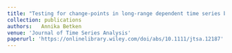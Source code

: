 ```yaml
---
title: "Testing for change-points in long-range dependent time series by means of a self-normalized Wilcoxon test"
collection: publications
authors:   Annika Betken
venue: 'Journal of Time Series Analysis'
paperurl: 'https://onlinelibrary.wiley.com/doi/abs/10.1111/jtsa.12187'
---
```


